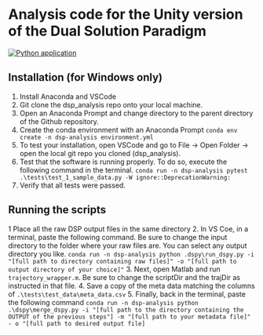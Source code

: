 # Analysis code for the Unity version of the Dual Solution Paradigm

[![Python application](https://github.com/Scann-Lab/dsp_analysis/actions/workflows/python-app.yml/badge.svg)](https://github.com/Scann-Lab/dsp_analysis/actions/workflows/python-app.yml)

## Installation (for Windows only)
1. Install Anaconda and VSCode 
2. Git clone the dsp_analysis repo onto your local machine. 
3. Open an Anaconda Prompt and change directory to the parent directory of the Github repository. 
4. Create the conda environment with an Anaconda Prompt `conda env create -n dsp-analysis environment.yml`
5. To test your installation, open VSCode and go to File -> Open Folder -> open the local git repo you cloned (dsp_analysis). 
6. Test that the software is running properly. To do so, execute the following command in the terminal. `conda run -n dsp-analysis pytest .\tests\test_1_sample_data.py -W ignore::DeprecationWarning:`
7. Verify that all tests were passed. 

## Running the scripts
1 Place all the raw DSP output files in the same directory
2. In VS Coe, in a terminal, paste the following command. Be sure to change the input directory to the folder where your raw files are. You can select any output directory you like. 
`conda run -n dsp-analysis python .dspy\run_dspy.py -i "[full path to directory containing raw files]" -o "[full path to output directory of your choice]"`
3. Next, open Matlab and run `trajectory_wrapper.m`. Be sure to change the scriptDir and the trajDir as instructed in that file. 
4. Save a copy of the meta data matching the columns of `.\tests\test_data\meta_data.csv` 
5. Finally, back in the terminal, paste the following command
`conda run -n dsp-analysis python .\dspy\merge_dspy.py -i "[full path to the directory containing the OUTPUT of the previous steps"] -m "[full path to your metadata file]" - o "[full path to desired output file]`
